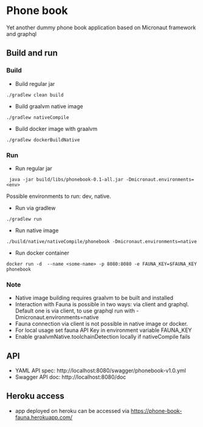 # Phone book

Yet another dummy phone book application based on Micronaut framework and graphql

## Build and run

### Build

- Build regular jar
```
./gradlew clean build
```

- Build graalvm native image
```
./gradlew nativeCompile
```

- Build docker image with graalvm

```
./gradlew dockerBuildNative
```

### Run

- Run regular jar

```
 java -jar build/libs/phonebook-0.1-all.jar -Dmicronaut.environments=<env>
```

Possible environments to run: dev, native.

- Run via gradlew

```
./gradlew run
```

- Run native image

```
./build/native/nativeCompile/phonebook -Dmicronaut.environments=native
```

- Run docker container
```
docker run -d  --name <some-name> -p 8080:8080 -e FAUNA_KEY=$FAUNA_KEY phonebook
```

### Note

- Native image building requires graalvm to be built and installed
- Interaction with Fauna is possible in two ways: via client and graphql. Default one is via client, to use graphql run
  with -Dmicronaut.environments=native
- Fauna connection via client is not possible in native image or docker.
- For local usage set fauna API Key in environment variable FAUNA_KEY
- Enable graalvmNative.toolchainDetection locally if nativeCompile fails
## API

- YAML API spec: http://localhost:8080/swagger/phonebook-v1.0.yml
- Swagger API doc: http://localhost:8080/doc

## Heroku access

- app deployed on heroku can be accessed via https://phone-book-fauna.herokuapp.com/

